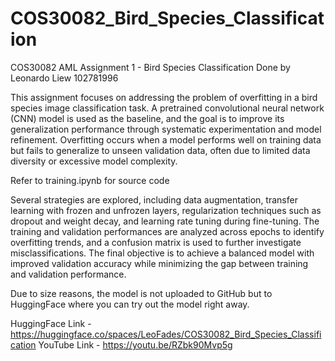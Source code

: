 # COS30082_Bird_Species_Classification

COS30082 AML Assignment 1 - Bird Species Classification
Done by Leonardo Liew 102781996

This assignment focuses on addressing the problem of overfitting in a bird species image classification task. A pretrained convolutional neural network (CNN) model is used as the baseline, and the goal is to improve its generalization performance through systematic experimentation and model refinement. Overfitting occurs when a model performs well on training data but fails to generalize to unseen validation data, often due to limited data diversity or excessive model complexity.

Refer to training.ipynb for source code

Several strategies are explored, including data augmentation, transfer learning with frozen and unfrozen layers, regularization techniques such as dropout and weight decay, and learning rate tuning during fine-tuning. The training and validation performances are analyzed across epochs to identify overfitting trends, and a confusion matrix is used to further investigate misclassifications. The final objective is to achieve a balanced model with improved validation accuracy while minimizing the gap between training and validation performance.

Due to size reasons, the model is not uploaded to GitHub but to HuggingFace where
you can try out the model right away.

HuggingFace Link - https://huggingface.co/spaces/LeoFades/COS30082_Bird_Species_Classification
YouTube Link - https://youtu.be/RZbk90Mvp5g

